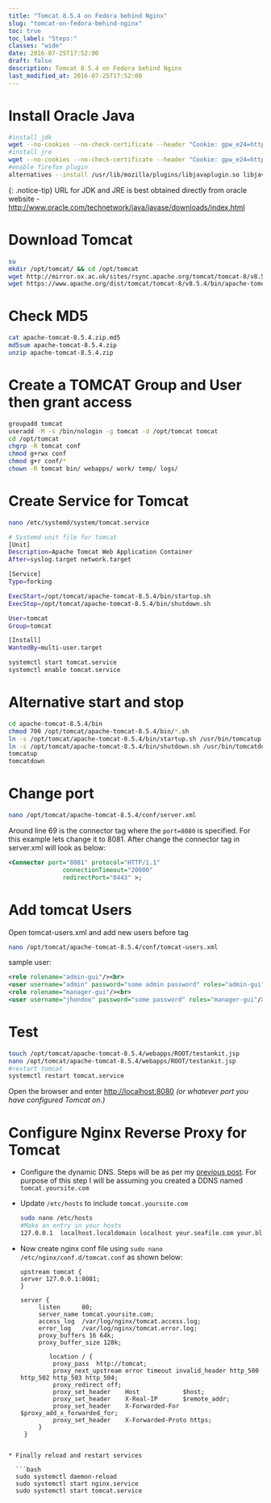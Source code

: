 ```yaml
---
title: "Tomcat 8.5.4 on Fedora behind Nginx"
slug: "tomcat-on-fedora-behind-nginx"
toc: true
toc_label: "Steps:"
classes: "wide"
date: 2016-07-25T17:52:00
draft: false
description: Tomcat 8.5.4 on Fedora behind Nginx
last_modified_at: 2016-07-25T17:52:00
---
```


<h1 id="installoraclejava">Install Oracle Java</h1>

```bash
#install jdk
wget --no-cookies --no-check-certificate --header "Cookie: gpw_e24=http%3A%2F%2Fwww.oracle.com%2F; oraclelicense=accept-securebackup-cookie" "http://download.oracle.com/otn-pub/java/jdk/8u102-b14/jdk-8u102-linux-i586.rpm"
#install jre
wget --no-cookies --no-check-certificate --header "Cookie: gpw_e24=http://www.oracle.com/ oraclelicense=accept-securebackup-cookie" "http://download.oracle.com/otn-pub/java/jdk/8u102-b14/jre-8u102-linux-i586.rpm"
#enable firefox plugin
alternatives --install /usr/lib/mozilla/plugins/libjavaplugin.so libjavaplugin.so /usr/java/jdk1.8.0_102/jre/lib/i386/libnpjp2.so 20000
```

{: .notice-tip}
URL for JDK and JRE is best obtained directly from oracle website - http://www.oracle.com/technetwork/java/javase/downloads/index.html

# Download Tomcat

```bash
su
mkdir /opt/tomcat/ && cd /opt/tomcat
wget http://mirror.ox.ac.uk/sites/rsync.apache.org/tomcat/tomcat-8/v8.5.4/bin/apache-tomcat-8.5.4.zip
wget https://www.apache.org/dist/tomcat/tomcat-8/v8.5.4/bin/apache-tomcat-8.5.4.zip.md5
```

# Check MD5
```bash
cat apache-tomcat-8.5.4.zip.md5
md5sum apache-tomcat-8.5.4.zip
unzip apache-tomcat-8.5.4.zip
```

# Create a TOMCAT Group and User then grant access

```bash
groupadd tomcat
useradd -M -s /bin/nologin -g tomcat -d /opt/tomcat tomcat
cd /opt/tomcat
chgrp -R tomcat conf
chmod g+rwx conf
chmod g+r conf/*
chown -R tomcat bin/ webapps/ work/ temp/ logs/
```

# Create Service for Tomcat

```bash
nano /etc/systemd/system/tomcat.service
```

```bash
# Systemd unit file for tomcat
[Unit]
Description=Apache Tomcat Web Application Container
After=syslog.target network.target

[Service]
Type=forking

ExecStart=/opt/tomcat/apache-tomcat-8.5.4/bin/startup.sh
ExecStop=/opt/tomcat/apache-tomcat-8.5.4/bin/shutdown.sh

User=tomcat
Group=tomcat

[Install]
WantedBy=multi-user.target

```

```bash
systemctl start tomcat.service
systemctl enable tomcat.service
```

# Alternative start and stop

```bash
cd apache-tomcat-8.5.4/bin
chmod 700 /opt/tomcat/apache-tomcat-8.5.4/bin/*.sh
ln -s /opt/tomcat/apache-tomcat-8.5.4/bin/startup.sh /usr/bin/tomcatup
ln -s /opt/tomcat/apache-tomcat-8.5.4/bin/shutdown.sh /usr/bin/tomcatdown
tomcatup
tomcatdown
```

# Change port
```bash
nano /opt/tomcat/apache-tomcat-8.5.4/conf/server.xml
```

Around line 69 is the connector tag where the `port=8080` is specified. For this example lets change it to 8081. After change the connector tag in server.xml will look as below:

```xml
<Connector port="8081" protocol="HTTP/1.1"
               connectionTimeout="20000"
               redirectPort="8443" >;
```

# Add tomcat Users

Open tomcat-users.xml and add new users before <tomcat-user> tag

```bash
nano /opt/tomcat/apache-tomcat-8.5.4/conf/tomcat-users.xml
```
sample user:
```xml
<role rolename="admin-gui"/><br>
<user username="admin" password="some admin password" roles="admin-gui"/><br>
<role rolename="manager-gui"/><br>
<user username="jhondoe" password="some password" roles="manager-gui"/>
```
# Test
```bash
touch /opt/tomcat/apache-tomcat-8.5.4/webapps/ROOT/testankit.jsp
nano /opt/tomcat/apache-tomcat-8.5.4/webapps/ROOT/testankit.jsp
#restart tomcat
systemctl restart tomcat.service
```

Open the browser and enter <a href="http://localhost:8080">http://localhost:8080</a> <em>(or whatever port you have configured Tomcat on.)</em>

# Configure Nginx Reverse Proxy for Tomcat

* Configure the dynamic DNS. Steps will be as per my <a href="/ddclient-on-fedora-2/">previous post</a>. For purpose of this step I will be assuming you created a DDNS named `tomcat.yoursite.com`
* Update `/etc/hosts` to include `tomcat.yoursite.com`

  ```bash
  sudo nano /etc/hosts
  #Make an entry in your hosts
  127.0.0.1  localhost.localdomain localhost your.seafile.com your.blog.com tomcat.yoursite.com
  ```
* Now create nginx conf file using `sudo nano /etc/nginx/conf.d/tomcat.conf` as shown below:

  ```nginx
  upstream tomcat {
  server 127.0.0.1:8081;
  }

  server {
       listen      80;
       server_name tomcat.yoursite.com;
       access_log  /var/log/nginx/tomcat.access.log;
       error_log   /var/log/nginx/tomcat.error.log;
       proxy_buffers 16 64k;
       proxy_buffer_size 128k;

          location / {
           proxy_pass  http://tomcat;
           proxy_next_upstream error timeout invalid_header http_500 http_502 http_503 http_504;
           proxy_redirect off;
           proxy_set_header    Host            $host;
           proxy_set_header    X-Real-IP       $remote_addr;
           proxy_set_header    X-Forwarded-For $proxy_add_x_forwarded_for;
           proxy_set_header    X-Forwarded-Proto https;
       }
   }
```

* Finally reload and restart services

  ```bash
  sudo systemctl daemon-reload
  sudo systemctl start nginx.service
  sudo systemctl start tomcat.service
  ```
